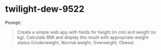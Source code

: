 # twilight-dew-9522

Prompt:
> Create a simple web app with fields for height (in cm) and weight (in kg). Calculate BMI and display the result with appropriate weight status (Underweight, Normal weight, Overweight, Obese).